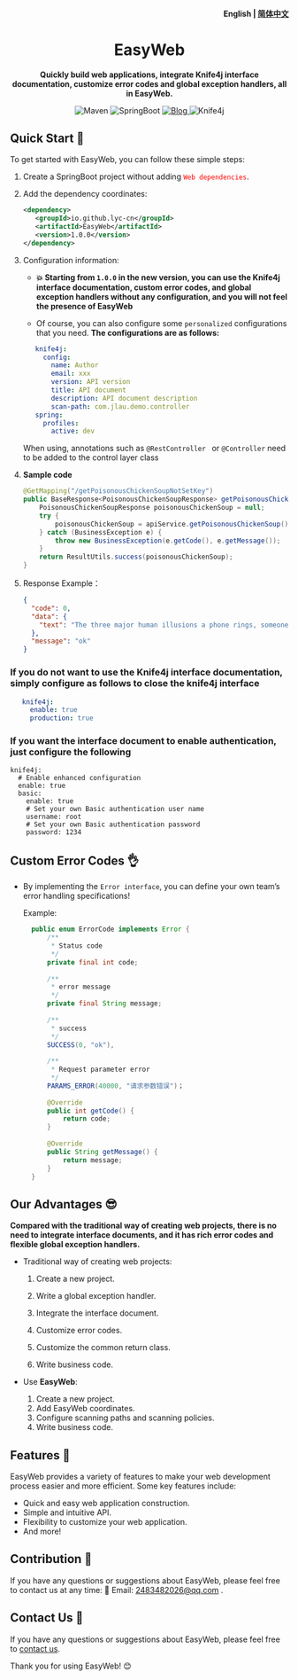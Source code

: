 <h4 align="right"><strong>English</strong> | <a href="https://github.com/LYC-CN/EasyWeb/blob/main/README_CN.md">简体中文</a></h4>

<h1 align="center">EasyWeb</h1>
<p align="center"><strong>Quickly build web applications, integrate Knife4j interface documentation, customize error codes and global exception handlers, all in EasyWeb.</strong></p>

<div align="center">
    <img alt="Maven" src="https://raster.shields.io/badge/Maven-3.8.1-red.svg"/>
   <img alt="SpringBoot" src="https://raster.shields.io/badge/SpringBoot-2.7+-green.svg"/>
    <a href="http://124.70.165.167/">
    <img alt="Blog" src="https://raster.shields.io/badge/Blog-Qimu666-blue.svg"/>
    </a>
       <img alt="Knife4j" src="https://raster.shields.io/badge/Knife4j-3.0+-orange.svg"/>
</div>


## Quick Start 🏁

To get started with EasyWeb, you can follow these simple steps:

1. Create a SpringBoot project without adding <span style="color:red">`Web dependencies`</span>.

2. Add the dependency coordinates:

   ```xml
   <dependency>
      <groupId>io.github.lyc-cn</groupId>
      <artifactId>EasyWeb</artifactId>
      <version>1.0.0</version>
   </dependency>
   ```

3. Configuration information:

   - **💥  Starting from `1.0.0` in the new version, you can use the Knife4j interface documentation, custom error codes, and global exception handlers without any configuration, and you will not feel the presence of EasyWeb**

   - Of course, you can also configure some `personalized` configurations that you need. **The configurations are as follows:**
   
   ```yml
      knife4j:
        config:
          name: Author
          email: xxx
          version: API version
          title: API document
          description: API document description
          scan-path: com.jlau.demo.controller
      spring:
        profiles:
          active: dev
   ```
   
   When using, annotations such as `@RestController ` or ` @Controller ` need to be added to the control layer class
   
5. **Sample code**

    ```java
    @GetMapping("/getPoisonousChickenSoupNotSetKey")
    public BaseResponse<PoisonousChickenSoupResponse> getPoisonousChickenSoupNotSetKey() {
        PoisonousChickenSoupResponse poisonousChickenSoup = null;
        try {
            poisonousChickenSoup = apiService.getPoisonousChickenSoup();
        } catch (BusinessException e) {
            throw new BusinessException(e.getCode(), e.getMessage());
        }
        return ResultUtils.success(poisonousChickenSoup);
    }
    ```
    
6. Response Example：

    ```json
    {
      "code": 0,
      "data": {
        "text": "The three major human illusions a phone rings, someone knocks at the door, and they like me."
      },
      "message": "ok"
    }
    ```

### If you do not want to use the Knife4j interface documentation, simply configure as follows to close the knife4j interface

 ```yml
    knife4j:
      enable: true
      production: true
 ```

### If you want the interface document to enable authentication, just configure the following

```
knife4j:
  # Enable enhanced configuration
  enable: true
  basic:
    enable: true
    # Set your own Basic authentication user name
    username: root
    # Set your own Basic authentication password
    password: 1234
```

## Custom Error Codes 👌

   - By implementing the `Error interface`, you can define your own team’s error handling specifications!

     Example:
     
     ```java
       public enum ErrorCode implements Error {   
           /**
            * Status code
            */
           private final int code;
       
           /**
            * error message
            */
           private final String message;
           
           /**
            * success
            */
           SUCCESS(0, "ok"),
           
           /**
            * Request parameter error
            */
           PARAMS_ERROR(40000, "请求参数错误")；
           
           @Override
           public int getCode() {
               return code;
           }
           
           @Override
           public String getMessage() {
               return message;
           }
       }
     ```

## Our Advantages 😎

  **Compared with the traditional way of creating web projects, there is no need to integrate interface documents, and it has rich error codes and flexible global exception handlers.**

- Traditional way of creating web projects:

  1. Create a new project.

  2. Write a global exception handler.

  3. Integrate the interface document.

  4. Customize error codes.

  5. Customize the common return class.

  6. Write business code.

- Use **EasyWeb**:
  1. Create a new project.
  2. Add EasyWeb coordinates.
  3. Configure scanning paths and scanning policies.
  4. Write business code.

## Features 🌟

EasyWeb provides a variety of features to make your web development process easier and more efficient. Some key features include:

- Quick and easy web application construction.
- Simple and intuitive API.
- Flexibility to customize your web application.
- And more!

## Contribution 🤝

If you have any questions or suggestions about EasyWeb, please feel free to contact us at any time: 📩 Email: 2483482026@qq.com .

## Contact Us 📩

If you have any questions or suggestions about EasyWeb, please feel free to [contact us](483930433@qq.com).

Thank you for using EasyWeb! 😊

